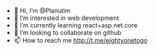 - 👋 Hi, I’m @Planutim
- 👀 I’m interested in web development
- 🌱 I’m currently learning react+asp.net.core
- 💞️ I’m looking to collaborate on github
- 📫 How to reach me http://t.me/eightyonetogo
<!---
Planutim/Planutim is a ✨ special ✨ repository because its `README.md` (this file) appears on your GitHub profile.
You can click the Preview link to take a look at your changes.
--->
